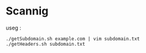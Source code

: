 # Scannig

useg : 
```Shell
./getSubdomain.sh example.com | vim subdomain.txt
./getHeaders.sh subdomain.txt
```
